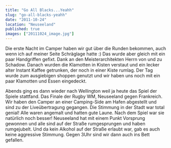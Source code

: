 ```yaml
---
title: "Go All Blacks...Yeahh"
slug: "go-all-blacks-yeahh"
date: "2011-10-24"
location: "Neuseeland"
published: true
images: ["20111024_image.jpg"]
---
```


Die erste Nacht im Camper haben wir gut über die Runden bekommen, auch wenn ich auf meiner Seite Schräglage hatte :) Das wurde aber gleich mit ein paar Handgriffen gefixt. Dank an den Meisterarchitekten Herrn von und zu Schadow. Danach wurden die Klamotten in Kisten verstaut und ein lecker alter Instant Kaffee getrunken, der noch in einer Kiste rumlag. Der Tag wurde zum ausgiebigen shoppen genutzt und wir haben uns noch mit ein paar Klamotten und Essen eingedeckt.

Abends ging es dann wieder nach Wellington weil ja heute das Spiel der Spiele stattfand. Das Finale der Rugby WM, Neuseeland gegen Frankreich. Wir haben den Camper an einer Camping-Side am Hafen abgestellt und sind zu der Liveübertragung gegangen. Die Stimmung in der Stadt war total genial! Alle waren angemalt und hatten gute Laune. Nach dem Spiel war sie natürlich noch besser! Neuseeland hat mit einem Punkt Vorsprung gewonnen und alle sind auf der Straße rumgesprungen und haben rumgejubelt. Und da kein Alkohol auf der Straße erlaubt war, gab es auch keine aggressive Stimmung. Gegen 3Uhr sind wir dann auch ins Bett gefallen.